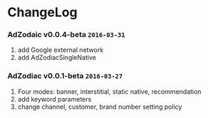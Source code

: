 # ChangeLog

### AdZodaic v0.0.4-beta `2016-03-31`

1. add Google external network
2. add AdZodiacSingleNative

### AdZodiac v0.0.1-beta `2016-03-27`

1. Four modes: banner, interstitial, static native, recommendation
2. add keyword parameters
3. change channel, customer, brand number setting policy


